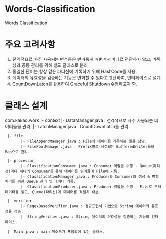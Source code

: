 # Words-Classification
Words Classification

# 주요 고려사항
1. 전역적으로 자주 사용되는 변수들은 번거롭게 매번 파라미터로 전달하지 않고, 가독성과 공통 관리를 위해 별도 클래스로 분리
2. 동일한 단어는 항상 같은 파티션에 기록하기 위해 HashCode를 사용.
3. 데이터의 유효성을 검증하는 기능은 변화할 수 있다고 판단하여, 인터페이스로 설계 
4. CountDownLatch를 활용하여 Graceful Shutdown 수행하고자 함.

# 클래스 설계

com.kakao.work
     |- context
           |- DataManager.java : 전역적으로 자주 사용되는 데이터들을 관리.
           |- LatchManager.java : CountDownLatch를 관리.
           
     |- file 
           |- FileAppendManager.java : File에 데이터를 기록하는 일을 담당.
           |- FilePoolManager.java : Prefix별로 생성되는 BufferedWriter들을 Map으로 관리.
           
     |- processor
           |- ClassificationConsumer.java : Consumer 역할을 수행 - Queue(파티션)마다 하나의 Consumer를 통해 데이터를 읽어들여 File에 기록.
           |- ClassificationManager.java : Producer와 Consumer의 생성 & 병렬 처리를 위한 Queue 관리 및 데이터 기록.
           |- ClassificationProducer.java : Producer 역할을 수행 - File로 부터 데이터를 읽고, Queue(파티션)에 데이터를 적절히 배분.
           
     |- verifier
           |- RegexBasedVerifier.java : 정규표현식 기반으로 String 데이터의 유효성을 검증.
           |- StringVerifier.java : String 데이터의 유효성을 검증하는 기능의 인터페이스.
           
     |- Main.java : main 메소드가 포함되어 있는 클래스.
